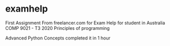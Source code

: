 # examhelp 
First Assignment From freelancer.com for Exam Help for student in Australia
COMP 9021 - T3 2020
Principles of programming

Advanced Python Concepts completed it in 1 hour 

